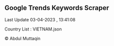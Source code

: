 

## Google Trends Keywords Scraper 
 
Last Update 03-04-2023 , 13:41:08

Country List :
VIETNAM.json



© Abdul Muttaqin 
